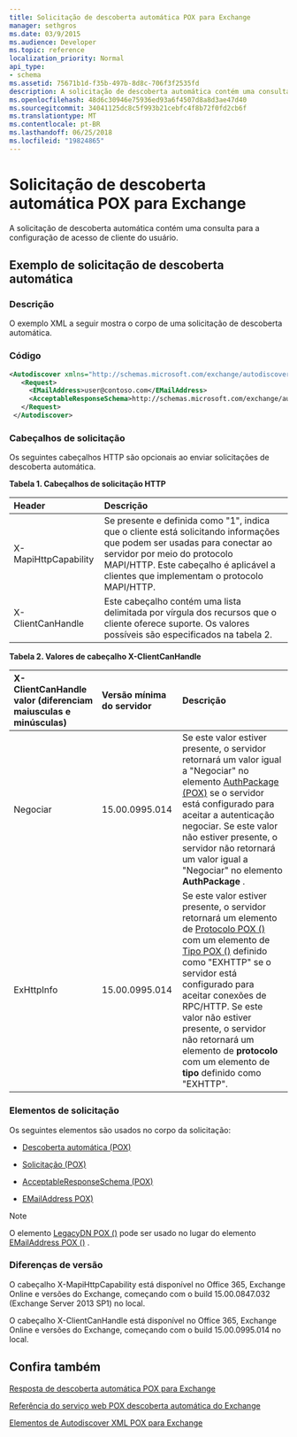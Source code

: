 ```yaml
---
title: Solicitação de descoberta automática POX para Exchange
manager: sethgros
ms.date: 03/9/2015
ms.audience: Developer
ms.topic: reference
localization_priority: Normal
api_type:
- schema
ms.assetid: 75671b1d-f35b-497b-8d8c-706f3f2535fd
description: A solicitação de descoberta automática contém uma consulta para a configuração de acesso de cliente do usuário.
ms.openlocfilehash: 48d6c30946e75936ed93a6f4507d8a8d3ae47d40
ms.sourcegitcommit: 34041125dc8c5f993b21cebfc4f8b72f0fd2cb6f
ms.translationtype: MT
ms.contentlocale: pt-BR
ms.lasthandoff: 06/25/2018
ms.locfileid: "19824865"
---
```

# <a name="pox-autodiscover-request-for-exchange"></a>Solicitação de descoberta automática POX para Exchange

A solicitação de descoberta automática contém uma consulta para a configuração de acesso de cliente do usuário.
  
## <a name="autodiscover-request-example"></a>Exemplo de solicitação de descoberta automática

### <a name="description"></a>Descrição

O exemplo XML a seguir mostra o corpo de uma solicitação de descoberta automática.
  
### <a name="code"></a>Código

```XML
<Autodiscover xmlns="http://schemas.microsoft.com/exchange/autodiscover/outlook/requestschema/2006">
   <Request>
     <EMailAddress>user@contoso.com</EMailAddress>
     <AcceptableResponseSchema>http://schemas.microsoft.com/exchange/autodiscover/outlook/responseschema/2006a</AcceptableResponseSchema>
   </Request>
 </Autodiscover>
```

### <a name="request-headers"></a>Cabeçalhos de solicitação

Os seguintes cabeçalhos HTTP são opcionais ao enviar solicitações de descoberta automática.
  
**Tabela 1. Cabeçalhos de solicitação HTTP**

|**Header**|**Descrição**|
|:-----|:-----|
|X-MapiHttpCapability  <br/> |Se presente e definida como "1", indica que o cliente está solicitando informações que podem ser usadas para conectar ao servidor por meio do protocolo MAPI/HTTP. Este cabeçalho é aplicável a clientes que implementam o protocolo MAPI/HTTP.  <br/> |
|X-ClientCanHandle  <br/> |Este cabeçalho contém uma lista delimitada por vírgula dos recursos que o cliente oferece suporte. Os valores possíveis são especificados na tabela 2.  <br/> |
   
**Tabela 2. Valores de cabeçalho X-ClientCanHandle**

|**X-ClientCanHandle valor (diferenciam maiusculas e minúsculas)**|**Versão mínima do servidor**|**Descrição**|
|:-----|:-----|:-----|
|Negociar  <br/> |15.00.0995.014  <br/> |Se este valor estiver presente, o servidor retornará um valor igual a "Negociar" no elemento [AuthPackage (POX)](authpackage-pox.md) se o servidor está configurado para aceitar a autenticação negociar. Se este valor não estiver presente, o servidor não retornará um valor igual a "Negociar" no elemento **AuthPackage** .  <br/> |
|ExHttpInfo  <br/> |15.00.0995.014  <br/> |Se este valor estiver presente, o servidor retornará um elemento de [Protocolo POX ()](protocol-pox.md) com um elemento de [Tipo POX ()](type-pox.md) definido como "EXHTTP" se o servidor está configurado para aceitar conexões de RPC/HTTP. Se este valor não estiver presente, o servidor não retornará um elemento de **protocolo** com um elemento de **tipo** definido como "EXHTTP".  <br/> |
   
### <a name="request-elements"></a>Elementos de solicitação

Os seguintes elementos são usados no corpo da solicitação:
  
- [Descoberta automática (POX)](autodiscover-pox.md)
    
- [Solicitação (POX)](request-pox.md)
    
- [AcceptableResponseSchema (POX)](acceptableresponseschema-pox.md)
    
- [EMailAddress POX)](emailaddress-pox.md)
    
> [!NOTE]
> O elemento [LegacyDN POX ()](legacydn-pox.md) pode ser usado no lugar do elemento [EMailAddress POX ()](emailaddress-pox.md) . 
  
### <a name="version-differences"></a>Diferenças de versão

O cabeçalho X-MapiHttpCapability está disponível no Office 365, Exchange Online e versões do Exchange, começando com o build 15.00.0847.032 (Exchange Server 2013 SP1) no local.
  
O cabeçalho X-ClientCanHandle está disponível no Office 365, Exchange Online e versões do Exchange, começando com o build 15.00.0995.014 no local.
  
## <a name="see-also"></a>Confira também



[Resposta de descoberta automática POX para Exchange](pox-autodiscover-response-for-exchange.md)


[Referência do serviço web POX descoberta automática do Exchange](pox-autodiscover-web-service-reference-for-exchange.md)
  
[Elementos de Autodiscover XML POX para Exchange](pox-autodiscover-xml-elements-for-exchange.md)

